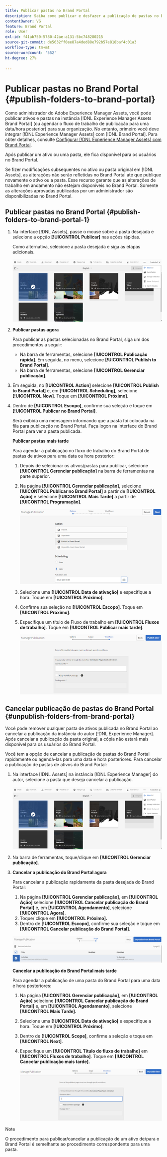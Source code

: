 ```yaml
---
title: Publicar pastas no Brand Portal
description: Saiba como publicar e desfazer a publicação de pastas no Brand Portal.
contentOwner: VG
feature: Brand Portal
role: User
exl-id: f41ab750-5780-42ae-a131-5bc748280215
source-git-commit: de5632ff0ee87a4ded88e792b57e818baf4c01a3
workflow-type: tm+mt
source-wordcount: '552'
ht-degree: 27%

---
```


# Publicar pastas no Brand Portal {#publish-folders-to-brand-portal}

Como administrador do Adobe Experience Manager Assets, você pode publicar ativos e pastas na instância [!DNL Experience Manager Assets Brand Portal] (ou agendar o fluxo de trabalho de publicação para uma data/hora posterior) para sua organização. No entanto, primeiro você deve integrar [!DNL Experience Manager Assets] com [!DNL Brand Portal]. Para obter detalhes, consulte [Configurar [!DNL Experience Manager Assets] com Brand Portal](configure-aem-assets-with-brand-portal.md).

Após publicar um ativo ou uma pasta, ele fica disponível para os usuários no Brand Portal.

Se fizer modificações subsequentes no ativo ou pasta original em [!DNL Assets], as alterações não serão refletidas no Brand Portal até que publique novamente o ativo ou a pasta. Esse recurso garante que as alterações de trabalho em andamento não estejam disponíveis no Brand Portal. Somente as alterações aprovadas publicadas por um administrador são disponibilizadas no Brand Portal.

## Publicar pastas no Brand Portal {#publish-folders-to-brand-portal-1}

1. Na interface [!DNL Assets], passe o mouse sobre a pasta desejada e selecione a opção **[!UICONTROL Publicar]** nas ações rápidas.

   Como alternativa, selecione a pasta desejada e siga as etapas adicionais.

   ![publish2bp](assets/publish2bp.png)

2. **Publicar pastas agora**

   Para publicar as pastas selecionadas no Brand Portal, siga um dos procedimentos a seguir:

   * Na barra de ferramentas, selecione **[!UICONTROL Publicação rápida]**. Em seguida, no menu, selecione **[!UICONTROL Publish to Brand Portal]**.
   * Na barra de ferramentas, selecione **[!UICONTROL Gerenciar publicação]**.

3. Em seguida, no **[!UICONTROL Action]** selecione **[!UICONTROL Publish to Brand Portal]** e, em **[!UICONTROL Scheduling]**, selecione **[!UICONTROL Now]**. Toque em **[!UICONTROL Próximo].**
4. Dentro de **[!UICONTROL Escopo]**, confirme sua seleção e toque em **[!UICONTROL Publicar no Brand Portal]**.

   Será exibida uma mensagem informando que a pasta foi colocada na fila para publicação no Brand Portal. Faça logon na interface do Brand Portal para ver a pasta publicada.

   **Publicar pastas mais tarde**

   Para agendar a publicação no fluxo de trabalho do Brand Portal de pastas de ativos para uma data ou hora posterior:

   1. Depois de selecionar os ativos/pastas para publicar, selecione **[!UICONTROL Gerenciar publicação]** na barra de ferramentas na parte superior.
   2. Na página **[!UICONTROL Gerenciar publicação]**, selecione **[!UICONTROL Publicar no Brand Portal]** a partir de **[!UICONTROL Ação]** e selecione **[!UICONTROL Mais Tarde]** a partir de **[!UICONTROL Programação]**.

      ![publishlaterbp](assets/publishlaterbp.png)

   3. Selecione uma **[!UICONTROL Data de ativação]** e especifique a hora. Toque em **[!UICONTROL Próximo]**.
   4. Confirme sua seleção no **[!UICONTROL Escopo]**. Toque em **[!UICONTROL Próximo]**.
   5. Especifique um título de Fluxo de trabalho em **[!UICONTROL Fluxos de trabalho]**. Toque em **[!UICONTROL Publicar mais tarde]**.

      ![manageschedulepub](assets/manageschedulepub.png)

## Cancelar publicação de pastas do Brand Portal {#unpublish-folders-from-brand-portal}

Você pode remover qualquer pasta de ativos publicada no Brand Portal ao cancelar a publicação da instância do autor [!DNL Experience Manager]. Após cancelar a publicação da pasta original, a cópia não estará mais disponível para os usuários do Brand Portal.

Você tem a opção de cancelar a publicação de pastas do Brand Portal rapidamente ou agendá-las para uma data e hora posteriores. Para cancelar a publicação de pastas de ativos do Brand Portal:

1. Na interface [!DNL Assets] na instância [!DNL Experience Manager] do autor, selecione a pasta que deseja cancelar a publicação.

   ![publish2bp-1](assets/publish2bp-1.png)

2. Na barra de ferramentas, toque/clique em **[!UICONTROL Gerenciar publicação]**.

3. **Cancelar a publicação do Brand Portal agora**

   Para cancelar a publicação rapidamente da pasta desejada do Brand Portal:

   1. Na página **[!UICONTROL Gerenciar publicação]**, em **[!UICONTROL Ação]** selecione **[!UICONTROL Cancelar publicação do Brand Portal]** e, em **[!UICONTROL Agendamento]**, selecione **[!UICONTROL Agora]**.
   2. Toque/ clique em **[!UICONTROL Próximo].**
   3. Dentro de **[!UICONTROL Escopo]**, confirme sua seleção e toque em **[!UICONTROL Cancelar publicação do Brand Portal]**.

   ![confirm-unpublish](assets/confirm-unpublish.png)

   **Cancelar a publicação do Brand Portal mais tarde**

   Para agendar a publicação de uma pasta do Brand Portal para uma data e hora posteriores:

   1. Na página **[!UICONTROL Gerenciar publicação]**, em **[!UICONTROL Ação]** selecione **[!UICONTROL Cancelar publicação do Brand Portal]** e, em **[!UICONTROL Agendamento]**, selecione **[!UICONTROL Mais Tarde].**
   2. Selecione uma **[!UICONTROL Data de ativação]** e especifique a hora. Toque em **[!UICONTROL Próximo]**.
   3. Dentro de **[!UICONTROL Scope]**, confirme a seleção e toque em **[!UICONTROL Next]**.
   4. Especifique um **[!UICONTROL Título do fluxo de trabalho]** em **[!UICONTROL Fluxos de trabalho]**. Toque em **[!UICONTROL Cancelar publicação mais tarde].**

      ![unpublishworkflows](assets/unpublishworkflows.png)


>[!NOTE]
>
>O procedimento para publicar/cancelar a publicação de um ativo de/para o Brand Portal é semelhante ao procedimento correspondente para uma pasta.
